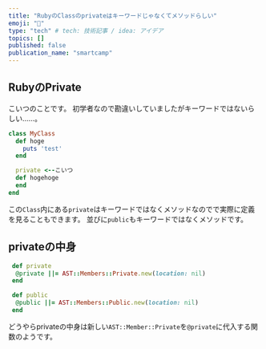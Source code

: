 ```yaml
---
title: "RubyのClassのprivateはキーワードじゃなくてメソッドらしい"
emoji: "🐼"
type: "tech" # tech: 技術記事 / idea: アイデア
topics: []
published: false
publication_name: "smartcamp"
---
```


## RubyのPrivate

こいつのことです。
初学者なので勘違いしていましたがキーワードではないらしい……。

```ruby
class MyClass
  def hoge
    puts 'test'
  end

  private <--こいつ
  def hogehoge
  end
end
```

この`Class`内にある`private`はキーワードではなくメソッドなのでで実際に定義を見ることもできます。
並びに`public`もキーワードではなくメソッドです。

## privateの中身

```ruby
 def private
  @private ||= AST::Members::Private.new(location: nil)
 end

 def public
  @public ||= AST::Members::Public.new(location: nil)
 end
```

どうやらprivateの中身は新しい`AST::Member::Private`を`@private`に代入する関数のようです。

